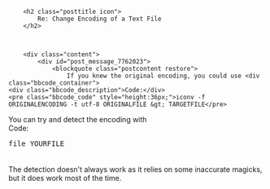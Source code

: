 <div class="postrow">
		
		<h2 class="posttitle icon">
			Re: Change Encoding of a Text File
		</h2>
		
				
				
		<div class="content">
			<div id="post_message_7762023">
				<blockquote class="postcontent restore">
					If you knew the original encoding, you could use <div class="bbcode_container">
	<div class="bbcode_description">Code:</div>
	<pre class="bbcode_code" style="height:36px;">iconv -f ORIGINALENCODING -t utf-8 ORIGINALFILE &gt; TARGETFILE</pre>
</div>You can try and detect the encoding with <div class="bbcode_container">
	<div class="bbcode_description">Code:</div>
	<pre class="bbcode_code" style="height:36px;">file YOURFILE</pre>
</div>The detection doesn't always work as it relies on some inaccurate magicks, but it does work most of the time.
				</blockquote>
			</div>
